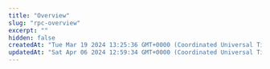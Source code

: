 ```yaml
---
title: "Overview"
slug: "rpc-overview"
excerpt: ""
hidden: false
createdAt: "Tue Mar 19 2024 13:25:36 GMT+0000 (Coordinated Universal Time)"
updatedAt: "Sat Apr 06 2024 12:59:34 GMT+0000 (Coordinated Universal Time)"
---
```

